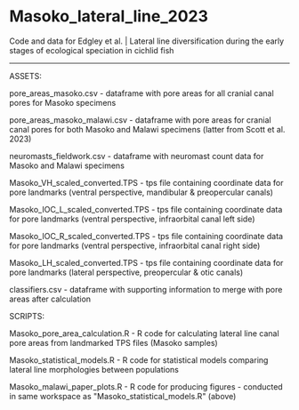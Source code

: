 # Masoko_lateral_line_2023

Code and data for Edgley et al. | Lateral line diversification during the early stages of ecological speciation in cichlid fish

---

ASSETS:

pore_areas_masoko.csv - dataframe with pore areas for all cranial canal pores for Masoko specimens

pore_areas_masoko_malawi.csv - dataframe with pore areas for cranial canal pores for both Masoko and Malawi specimens (latter from Scott et al. 2023)

neuromasts_fieldwork.csv - dataframe with neuromast count data for Masoko and Malawi specimens

Masoko_VH_scaled_converted.TPS - tps file containing coordinate data for pore landmarks (ventral perspective, mandibular & preopercular canals)

Masoko_IOC_L_scaled_converted.TPS - tps file containing coordinate data for pore landmarks (ventral perspective, infraorbital canal left side)

Masoko_IOC_R_scaled_converted.TPS - tps file containing coordinate data for pore landmarks (ventral perspective, infraorbital canal right side)

Masoko_LH_scaled_converted.TPS - tps file containing coordinate data for pore landmarks (lateral perspective, preopercular & otic canals)

classifiers.csv - dataframe with supporting information to merge with pore areas after calculation


SCRIPTS:

Masoko_pore_area_calculation.R - R code for calculating lateral line canal pore areas from landmarked TPS files (Masoko samples)

Masoko_statistical_models.R  - R code for statistical models comparing lateral line morphologies between populations

Masoko_malawi_paper_plots.R - R code for producing figures - conducted in same workspace as "Masoko_statistical_models.R" (above)

